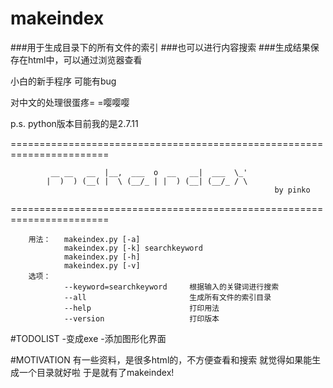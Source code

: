 # makeindex

###用于生成目录下的所有文件的索引
###也可以进行内容搜索
###生成结果保存在html中，可以通过浏览器查看

小白的新手程序 可能有bug

对中文的处理很蛋疼= =嘤嘤嘤

p.s. python版本目前我的是2.7.11

=======================================================================

             __ __   __  |__,  ___  o  __   __|  ___  \_' 
            |  )  ) (__( |  \ (__/_ | |  ) (__| (__/_ / \     
                                                               by pinko
=======================================================================

        用法：   makeindex.py [-a]
                makeindex.py [-k] searchkeyword
                makeindex.py [-h]
                makeindex.py [-v]
        选项：
                --keyword=searchkeyword     根据输入的关键词进行搜索
                --all                       生成所有文件的索引目录
                --help                      打印用法
                --version                   打印版本
                
#TODOLIST
-变成exe
-添加图形化界面

#MOTIVATION
有一些资料，是很多html的，不方便查看和搜索
就觉得如果能生成一个目录就好啦
于是就有了makeindex!
